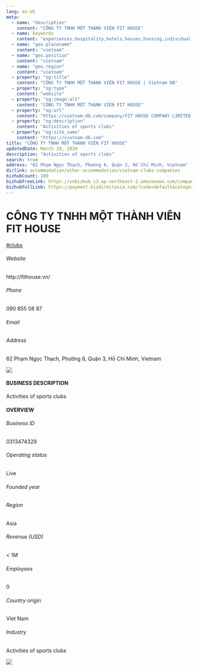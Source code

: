 ```yaml
---
lang: en-US
meta:
  - name: "description"
    content: "CÔNG TY TNHH MỘT THÀNH VIÊN FIT HOUSE"
  - name: keywords
    content: "experiences,hospitality,hotels,houses,housing,individual,laptops,membership,residential,resort,resorts,speakers,spirits,virtual,wireless,wireless,wireless,vietnam-clubs-companies"
  - name: "geo.placename"
    content: "vietnam"
  - name: "geo.position"
    content: "vietnam"
  - name: "geo.region"
    content: "vietnam"
  - property: "og:title"
    content: "CÔNG TY TNHH MỘT THÀNH VIÊN FIT HOUSE | Vietnam DB"
  - property: "og:type"
    content: "website"
  - property: "og:image:alt"
    content: "CÔNG TY TNHH MỘT THÀNH VIÊN FIT HOUSE"
  - property: "og:url"
    content: "https://vietnam-db.com/company/FIT HOUSE COMPANY LIMITED-2658610"
  - property: "og:description"
    content: "Activities of sports clubs"
  - property: "og:site_name"
    content: "https://vietnam-db.com"
title: "CÔNG TY TNHH MỘT THÀNH VIÊN FIT HOUSE"
updatedDate: March 28, 2020
description: "Activities of sports clubs"
search: true
address: "62 Phạm Ngọc Thạch, Phường 6, Quận 3, Hồ Chí Minh, Vietnam"
dirlink: accommodation/other-accommodation/vietnam-clubs-companies
bizhubCount: 100
bizhubFreeLink: https://vnbizhub.s3.ap-northeast-2.amazonaws.com/companies/vietnam-clubs-companies_preview.xlsx
bizhubFullLink: https://payment.bizdirectasia.com/?code=default&category=bizhub&item=vietnam-clubs-companies&redirect=https://vietnam-db.com
---
```



<div class="bd-item">
    <div class="item-content">
        <div class="detail-title-wrap">
            <h1 class="detail-title">
                CÔNG TY TNHH MỘT THÀNH VIÊN FIT HOUSE
            </h1>
        </div>
		<div class="detail-tagslist"><a href="/accommodation/other-accommodation/tags/clubs" class="detail-tagitem">#clubs</a></div>
        <h6 class="bd-label">Website</h6>
        <p>http://fithouse.vn/</p>
		<h6 class="bd-label">Phone</h6>
        <p>090 855 08 87</p>
        <h6 class="bd-label">Email</h6>
        <p><a class="textColorPrimary" href="#"></a></p>
        <h6 class="bd-label">Address</h6>
        <p>62 Phạm Ngọc Thạch, Phường 6, Quận 3, Hồ Chí Minh, Vietnam</p>
    </div>
</div>

<div class="banner-wrap text-center"><a href="" class="banner-link"><img src="/assets/vndb.com/BannerAds2.jpg" class="banner-img"></a></div>

<div class="bd-item">
    <div class="item-content">
        <h4 class="textColorPrimary item-title">BUSINESS DESCRIPTION</h4>
        <p>Activities of sports clubs</p>
    </div>
</div>

<div class="bd-item">
    <div class="item-content">
        <h4 class="textColorPrimary item-title">OVERVIEW</h4>
        <div class="item-info">
            <h6 class="bd-label">Business ID</h6>
            <p>0313474329</p>
        </div>
        <div class="item-info">
            <h6 class="bd-label">Operating status</h6>
            <p>Live<small class="bd-status_dot live"></small></p>
        </div>
        <div class="item-info">
            <h6 class="bd-label">Founded year</h6>
            <p></p>
        </div>
        <div class="item-info">
            <h6 class="bd-label">Region</h6>
            <p>Asia</p>
        </div>
        <div class="item-info">
            <h6 class="bd-label">Revenue (USD)</h6>
            <p>&lt; 1M</p>
        </div>
        <div class="item-info">
            <h6 class="bd-label">Employees</h6>
            <p>0</p>
        </div>
        <div class="item-info">
            <h6 class="bd-label">Country origin</h6>
            <p>Viet Nam</p>
        </div>
        <div class="item-info">
            <h6 class="bd-label">Industry</h6>
            <p>Activities of sports clubs</p>
        </div>
    </div>
</div>

<div class="banner-wrap text-center"><a href="" class="banner-link"><img src="/assets/vndb.com/BannerAd_04_728x90.jpg" class="banner-img"></a></div>

<CustomPopup popupTitle="ENTER EMAIL TO DOWNLOAD" popupSubTitle="The companies data will be sent to your inbox. Please enter your email." :free="this.$frontmatter.bizhubFreeLink" :paid="this.$frontmatter.bizhubFullLink" :count="this.$frontmatter.bizhubCount"/>

